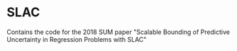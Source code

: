 # SLAC
Contains the code for the 2018 SUM paper "Scalable Bounding of Predictive Uncertainty in Regression Problems with SLAC"
